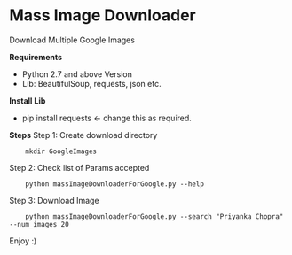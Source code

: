 # Mass Image Downloader
Download Multiple Google Images

**Requirements**
* Python 2.7 and above Version
* Lib: BeautifulSoup, requests, json etc.

**Install Lib**
* pip install requests <- change this as required.

**Steps**
Step 1: Create download directory
        
        mkdir GoogleImages
        
Step 2: Check list of Params accepted
        
        python massImageDownloaderForGoogle.py --help
        
Step 3: Download Image
        
        python massImageDownloaderForGoogle.py --search "Priyanka Chopra" --num_images 20
        
Enjoy :)
